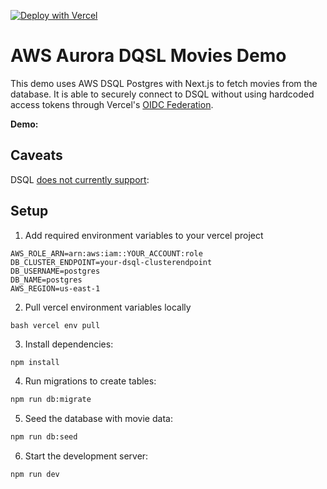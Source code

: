 [![Deploy with Vercel](https://vercel.com/button)](https://vercel.com/new/clone?repository-url=https%3A%2F%2Fgithub.com%2Fvercel%2Faws-dsql-movies-demo)

# AWS Aurora DQSL Movies Demo

This demo uses AWS DSQL Postgres with Next.js to fetch movies from the database. It is able to securely connect to DSQL without using hardcoded access tokens through Vercel's [OIDC Federation](https://vercel.com/docs/security/secure-backend-access/oidc).

**Demo:** 

## Caveats

DSQL [does not currently support](https://docs.aws.amazon.com/aurora-dsql/latest/userguide/working-with-postgresql-compatibility-unsupported-features.html):

## Setup

1. Add required environment variables to your vercel project
```
AWS_ROLE_ARN=arn:aws:iam::YOUR_ACCOUNT:role
DB_CLUSTER_ENDPOINT=your-dsql-clusterendpoint
DB_USERNAME=postgres
DB_NAME=postgres
AWS_REGION=us-east-1
```

2. Pull vercel environment variables locally

``bash
vercel env pull
``

3. Install dependencies:
```bash
npm install
```

4. Run migrations to create tables:
```bash
npm run db:migrate
```

5. Seed the database with movie data:
```bash
npm run db:seed
```

6. Start the development server:
```bash
npm run dev
```